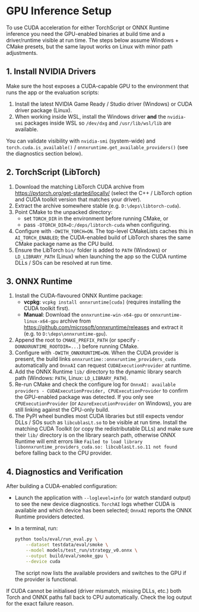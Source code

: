 # GPU Inference Setup

To use CUDA acceleration for either TorchScript or ONNX Runtime inference you
need the GPU-enabled binaries at build time and a driver/runtime visible at
run time. The steps below assume Windows + CMake presets, but the same layout
works on Linux with minor path adjustments.

## 1. Install NVIDIA Drivers

Make sure the host exposes a CUDA-capable GPU to the environment that runs the
app or the evaluation scripts:

1. Install the latest NVIDIA Game Ready / Studio driver (Windows) or CUDA
   driver package (Linux).
2. When working inside WSL, install the Windows driver **and** the `nvidia-smi`
   packages inside WSL so `/dev/dxg` and `/usr/lib/wsl/lib` are available.

You can validate visibility with `nvidia-smi` (system-wide) and
`torch.cuda.is_available()` / `onnxruntime.get_available_providers()` (see the
diagnostics section below).

## 2. TorchScript (LibTorch)

1. Download the matching LibTorch CUDA archive from
   <https://pytorch.org/get-started/locally/> (select the C++ / LibTorch option
   and CUDA toolkit version that matches your driver).
2. Extract the archive somewhere stable (e.g. `D:\deps\libtorch-cuda`).
3. Point CMake to the unpacked directory:
   - set `TORCH_DIR` in the environment before running CMake, or
   - pass `-DTORCH_DIR=D:/deps/libtorch-cuda` when configuring.
4. Configure with `-DWITH_TORCH=ON`. The top-level CMakeLists caches this in
   `AI_TORCH_ENABLED`; the CUDA-enabled build of LibTorch shares the same
   CMake package name as the CPU build.
5. Ensure the LibTorch `bin/` folder is added to `PATH` (Windows) or
   `LD_LIBRARY_PATH` (Linux) when launching the app so the CUDA runtime DLLs /
   SOs can be resolved at run time.

## 3. ONNX Runtime

1. Install the CUDA-flavoured ONNX Runtime package:
   - **vcpkg**: `vcpkg install onnxruntime[cuda]` (requires installing the CUDA
     toolkit first).
   - **Manual**: Download the `onnxruntime-win-x64-gpu` or
     `onnxruntime-linux-x64-gpu` archive from
     <https://github.com/microsoft/onnxruntime/releases> and extract it (e.g.
     to `D:\deps\onnxruntime-gpu`).
2. Append the root to `CMAKE_PREFIX_PATH` (or specify
   `-DONNXRUNTIME_ROOTDIR=...`) before running CMake.
3. Configure with `-DWITH_ONNXRUNTIME=ON`. When the CUDA provider is present, the
   build links `onnxruntime::onnxruntime_providers_cuda` automatically and
   `OnnxAI` can request `CUDAExecutionProvider` at runtime.
4. Add the ONNX Runtime `lib/` directory to the dynamic library search path
   (Windows: `PATH`, Linux: `LD_LIBRARY_PATH`).
5. Re-run CMake and check the configure log for
   `OnnxAI: available providers - CUDAExecutionProvider, CPUExecutionProvider`
   to confirm the GPU-enabled package was detected. If you only see
   `CPUExecutionProvider` (or `AzureExecutionProvider` on Windows), you are still
   linking against the CPU-only build.
6. The PyPI wheel bundles most CUDA libraries but still expects vendor DLLs /
   SOs such as `libcublasLt.so` to be visible at run time. Install the matching
   CUDA Toolkit (or copy the redistributable DLLs) and make sure their `lib/`
   directory is on the library search path, otherwise ONNX Runtime will emit
   errors like `Failed to load library libonnxruntime_providers_cuda.so:
   libcublasLt.so.11 not found` before falling back to the CPU provider.

## 4. Diagnostics and Verification

After building a CUDA-enabled configuration:

- Launch the application with `--loglevel=info` (or watch standard output) to
  see the new device diagnostics. `TorchAI` logs whether CUDA is available and
  which device has been selected; `OnnxAI` reports the ONNX Runtime providers
  detected.
- In a terminal, run:

  ```bash
  python tools/eval/run_eval.py \
      --dataset testdata/eval/smoke \
      --model models/test_run/strategy_v0.onnx \
      --output build/eval/smoke_gpu \
      --device cuda
  ```

  The script now lists the available providers and switches to the GPU if the
  provider is functional.

If CUDA cannot be initialised (driver mismatch, missing DLLs, etc.) both Torch
and ONNX paths fall back to CPU automatically. Check the log output for the
exact failure reason.
